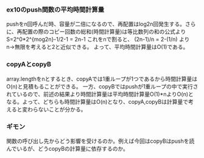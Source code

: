 ### ex10のpush関数の平均時間計算量
pushをn回呼んだ時、容量が二倍になるので、再配置はlog2n回発生する。さらに、再配置の際のコピー回数の総和(時間計算量)は等比数列の和の公式より
S=2^0*2^{mog2n}-1/2-1 = 2n-1
これをnで割ると、
(2n-1)/n = 2-(1/n) より
n→無限を考えると2と近似できる。
よって、平均時間計算量はO(1)である。

### copyAとcopyB
array.lengthをnとするとき、copyAでは1重ループが1つであるから時間計算量はO(n)と見積もることができる。
一方、copyBではpushが1重ループの中で実行されているので、前述の結果より時間計算量は平均時間計算量O(1)*nよりO(n)となる。よって、どちらも時間計算量はO(n)となり、copyA,copyBは計算量で考えると変わらないことが分かる。

### ギモン
関数の呼び出し先からどう影響を受けるのか。例えば今回はcopyBはpushを読んでいるが、どうcopyBの計算量に依存するのか。